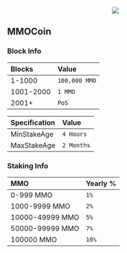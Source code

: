 <p align="center">
  <img src="https://image.ibb.co/mWpAzn/mmopro_avatar.png">
</p>

## MMOCoin


### Block Info

| Blocks | Value |
|:-----------|:-----------|
| 1-1000 | `100,000 MMO` |
| 1001-2000 | `1 MMO` |
| 2001+ | `PoS` |


| Specification | Value |
|:-----------|:-----------|
| MinStakeAge | `4 Hours` |
| MaxStakeAge | `2 Months` |


### Staking Info

| MMO | Yearly % |
|:-----------|:-----------|
| 0-999 MMO | `1%` |
| 1000-9999 MMO | `2%` |
| 10000-49999 MMO | `5%` |
| 50000-99999 MMO | `7%` |
| 100000 MMO  | `10%` |

